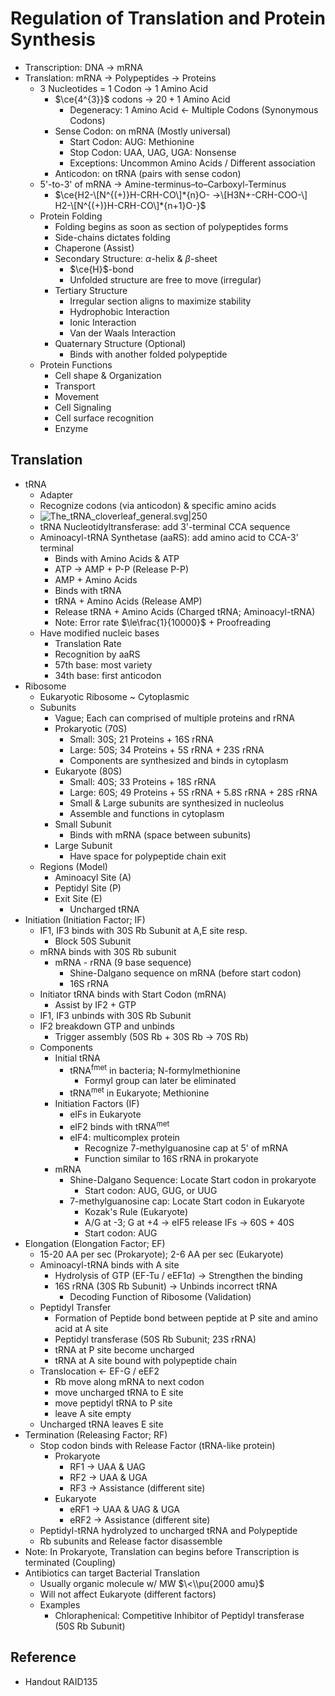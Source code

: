 # Regulation of Translation and Protein Synthesis

* Transcription: DNA → mRNA
* Translation: mRNA → Polypeptides → Proteins
  * 3 Nucleotides = 1 Codon → 1 Amino Acid
    * $\ce{4^{3}}$ codons → $20+1$ Amino Acid
      * Degeneracy: 1 Amino Acid ← Multiple Codons (Synonymous Codons)
    * Sense Codon: on mRNA (Mostly universal)
      * Start Codon: AUG: Methionine
      * Stop Codon: UAA, UAG, UGA: Nonsense
      * Exceptions: Uncommon Amino Acids / Different association
    * Anticodon: on tRNA (pairs with sense codon)
  * 5'-to-3' of mRNA → Amine-terminus–to–Carboxyl-Terminus
    * $\ce{H2-\[N^{(+)}H-CRH-CO\]*{n}O- ->\[H3N+-CRH-COO-\] H2-\[N^{(+)}H-CRH-CO\]*{n+1}O-}$
  * Protein Folding
    * Folding begins as soon as section of polypeptides forms
    * Side-chains dictates folding
    * Chaperone (Assist)
    * Secondary Structure: $\alpha$-helix & $\beta$-sheet
      * $\ce{H}$-bond
      * Unfolded structure are free to move (irregular)
    * Tertiary Structure
      * Irregular section aligns to maximize stability
      * Hydrophobic Interaction
      * Ionic Interaction
      * Van der Waals Interaction
    * Quaternary Structure (Optional)
      * Binds with another folded polypeptide
  * Protein Functions
    * Cell shape & Organization
    * Transport
    * Movement
    * Cell Signaling
    * Cell surface recognition
    * Enzyme

## Translation

* tRNA
  * Adapter
  * Recognize codons (via anticodon) & specific amino acids
  * ![The\_tRNA\_cloverleaf\_general.svg|250](https://upload.wikimedia.org/wikipedia/commons/a/ae/The_tRNA_cloverleaf_general.svg)
  * tRNA Nucleotidyltransferase: add 3'-terminal CCA sequence
  * Aminoacyl-tRNA Synthetase (aaRS): add amino acid to CCA-3' terminal
    * Binds with Amino Acids & ATP
    * ATP → AMP + P-P (Release P-P)
    * AMP + Amino Acids
    * Binds with tRNA
    * tRNA + Amino Acids (Release AMP)
    * Release tRNA + Amino Acids (Charged tRNA; Aminoacyl-tRNA)
    * Note: Error rate $\le\frac{1}{10000}$ + Proofreading
  * Have modified nucleic bases
    * Translation Rate
    * Recognition by aaRS
    * 57th base: most variety
    * 34th base: first anticodon
* Ribosome
  * Eukaryotic Ribosome ~ Cytoplasmic
  * Subunits
    * Vague; Each can comprised of multiple proteins and rRNA
    * Prokaryotic (70S)
      * Small: 30S; 21 Proteins + 16S rRNA
      * Large: 50S; 34 Proteins + 5S rRNA + 23S rRNA
      * Components are synthesized and binds in cytoplasm
    * Eukaryote (80S)
      * Small: 40S; 33 Proteins + 18S rRNA
      * Large: 60S; 49 Proteins + 5S rRNA + 5.8S rRNA + 28S rRNA
      * Small & Large subunits are synthesized in nucleolus
      * Assemble and functions in cytoplasm
    * Small Subunit
      * Binds with mRNA (space between subunits)
    * Large Subunit
      * Have space for polypeptide chain exit
  * Regions (Model)
    * Aminoacyl Site (A)
    * Peptidyl Site (P)
    * Exit Site (E)
      * Uncharged tRNA
* Initiation (Initiation Factor; IF)
  * IF1, IF3 binds with 30S Rb Subunit at A,E site resp.
    * Block 50S Subunit
  * mRNA binds with 30S Rb subunit
    * mRNA - rRNA (9 base sequence)
      * Shine-Dalgano sequence on mRNA (before start codon)
      * 16S rRNA
  * Initiator tRNA binds with Start Codon (mRNA)
    * Assist by IF2 + GTP
  * IF1, IF3 unbinds with 30S Rb Subunit
  * IF2 breakdown GTP and unbinds
    * Trigger assembly (50S Rb + 30S Rb → 70S Rb)
  * Components
    * Initial tRNA
      * tRNA<sup>fmet</sup> in bacteria; N-formylmethionine
        * Formyl group can later be eliminated
      * tRNA<sup>met</sup> in Eukaryote; Methionine
    * Initiation Factors (IF)
      * eIFs in Eukaryote
      * eIF2 binds with tRNA<sup>met</sup>
      * eIF4: multicomplex protein
        * Recognize 7-methylguanosine cap at 5' of mRNA
        * Function similar to 16S rRNA in prokaryote
    * mRNA
      * Shine-Dalgano Sequence: Locate Start codon in prokaryote
        * Start codon: AUG, GUG, or UUG
      * 7-methylguanosine cap: Locate Start codon in Eukaryote
        * Kozak's Rule (Eukaryote)
        * A/G at -3; G at +4 → eIF5 release IFs → 60S + 40S
        * Start codon: AUG
* Elongation (Elongation Factor; EF)
  * 15-20 AA per sec (Prokaryote); 2-6 AA per sec (Eukaryote)
  * Aminoacyl-tRNA binds with A site
    * Hydrolysis of GTP (EF-Tu / eEF1$\alpha$) → Strengthen the binding
    * 16S rRNA (30S Rb Subunit) → Unbinds incorrect tRNA
      * Decoding Function of Ribosome (Validation)
  * Peptidyl Transfer
    * Formation of Peptide bond between peptide at P site and amino acid at A site
    * Peptidyl transferase (50S Rb Subunit; 23S rRNA)
    * tRNA at P site become uncharged
    * tRNA at A site bound with polypeptide chain
  * Translocation ← EF-G / eEF2
    * Rb move along mRNA to next codon
    * move uncharged tRNA to E site
    * move peptidyl tRNA to P site
    * leave A site empty
  * Uncharged tRNA leaves E site
* Termination (Releasing Factor; RF)
  * Stop codon binds with Release Factor (tRNA-like protein)
    * Prokaryote
      * RF1 → UAA & UAG
      * RF2 → UAA & UGA
      * RF3 → Assistance (different site)
    * Eukaryote
      * eRF1 → UAA & UAG & UGA
      * eRF2 → Assistance (different site)
  * Peptidyl-tRNA hydrolyzed to uncharged tRNA and Polypeptide
  * Rb subunits and Release factor disassemble
* Note: In Prokaryote, Translation can begins before Transcription is terminated (Coupling)
* Antibiotics can target Bacterial Translation
  * Usually organic molecule w/ MW $\<\\pu{2000 amu}$
  * Will not affect Eukaryote (different factors)
  * Examples
    * Chloraphenical: Competitive Inhibitor of Peptidyl transferase (50S Rb Subunit)

## Reference

* Handout RAID135
